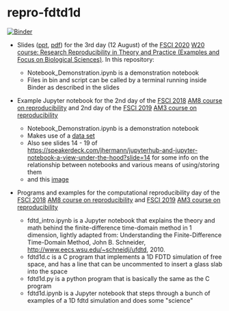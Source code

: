 # repro-fdtd1d

[![Binder](https://mybinder.org/badge_logo.svg)](https://mybinder.org/v2/gh/danielskatz/repro-fdtd1d/master)

- Slides ([ppt](Computational_Reproducibility.pptx), [pdf](Computational_Reproducibility.pdf)) for the 3rd day (12 August) of the [FSCI 2020](https://www.force11.org/fsci/2020)
[W20 course: Research Reproducibility in Theory and Practice (Examples and Focus on Biological Sciences)](https://www.force11.org/fsci/2020/fsci-2020-course-abstracts#W20).
In this repository:

  - Notebook_Demonstration.ipynb is a demonstration notebook
  - Files in bin and script can be called by a terminal running inside Binder as described in the slides

- Example Jupyter notebook for the 2nd day of the [FSCI 2018](https://www.force11.org/fsci/2018) [AM8 course on reproducibility](https://www.force11.org/fsci/2018/course-abstracts#AM8) and 2nd day of the [FSCI 2019](https://www.force11.org/fsci/2019) [AM3 course on reproducibility](https://www.force11.org/fsci/2019/course-abstracts#AM3)

  - Notebook_Demonstration.ipynb is a demonstration notebook
  - Makes use of a [data set](https://raw.githubusercontent.com/csoderberg/test_study/master/gapminder_copy.txt)
  - Also see slides 14 - 19 of https://speakerdeck.com/jhermann/jupyterhub-and-jupyter-notebook-a-view-under-the-hood?slide=14 for some info on the relationship between notebooks and various means of using/storing them
  - and this [image](https://zenodo.org/record/3332808/files/1728_TURI_Book%20sprint_45%20repo2docker_040619_v2_MK.jpg)

- Programs and examples for the computational reproducibility day of the [FSCI 2018](https://www.force11.org/fsci/2018) [AM8 course on reproducibility](https://www.force11.org/fsci/2018/course-abstracts#AM8) and [FSCI 2019](https://www.force11.org/fsci/2019) [AM3 course on reproducibility](https://www.force11.org/fsci/2018/course-abstracts#AM3)

  - fdtd_intro.ipynb is a Jupyter notebook that explains the theory and math behind the finite-difference time-domain method in 1 dimension, lightly adapted from: Understanding the Finite-Difference Time-Domain Method, John B. Schneider, http://www.eecs.wsu.edu/~schneidj/ufdtd, 2010.
  - fdtd1d.c is a C program that implements a 1D FDTD simulation of free space, and has a line that can be uncommented to insert a glass slab into the space
  - fdtd1d.py is a python program that is basically the same as the C program
  - fdtd1d.ipynb is a Jupyter notebook that steps through a bunch of examples of a 1D fdtd simulation and does some "science"

